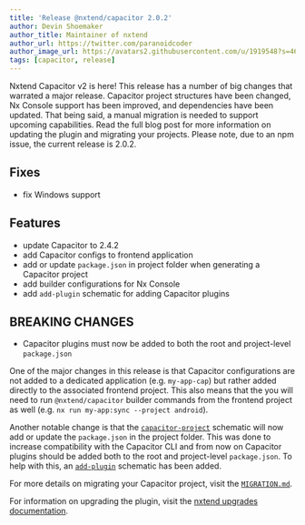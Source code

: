```yaml
---
title: 'Release @nxtend/capacitor 2.0.2'
author: Devin Shoemaker
author_title: Maintainer of nxtend
author_url: https://twitter.com/paranoidcoder
author_image_url: https://avatars2.githubusercontent.com/u/1919548?s=460&u=e8799ad545249d59bf57b7ee35a8841825004ca0&v=4
tags: [capacitor, release]
---
```


Nxtend Capacitor v2 is here! This release has a number of big changes that warrated a major release. Capacitor project structures have been changed, Nx Console support has been improved, and dependencies have been updated. That being said, a manual migration is needed to support upcoming capabilities. Read the full blog post for more information on updating the plugin and migrating your projects. Please note, due to an npm issue, the current release is 2.0.2.

## Fixes

- fix Windows support

## Features

- update Capacitor to 2.4.2
- add Capacitor configs to frontend application
- add or update `package.json` in project folder when generating a Capacitor project
- add builder configurations for Nx Console
- add `add-plugin` schematic for adding Capacitor plugins

## BREAKING CHANGES

- Capacitor plugins must now be added to both the root and project-level `package.json`

<!--truncate-->

One of the major changes in this release is that Capacitor configurations are not added to a dedicated application (e.g. `my-app-cap`) but rather added directly to the associated frontend project. This also means that the you will need to run `@nxtend/capacitor` builder commands from the frontend project as well (e.g. `nx run my-app:sync --project android`).

Another notable change is that the [`capacitor-project`](../../../../docs/capacitor/schematics/capacitor-project) schematic will now add or update the `package.json` in the project folder. This was done to increase compatibility with the Capacitor CLI and from now on Capacitor plugins should be added both to the root and project-level `package.json`. To help with this, an [`add-plugin`](../../../../docs/capacitor/schematics/add-plugin) schematic has been added.

For more details on migrating your Capacitor project, visit the [`MIGRATION.md`](https://github.com/nxtend-team/nxtend/blob/main/packages/capacitor/MIGRATION.md).

For information on upgrading the plugin, visit the [nxtend upgrades documentation](../../../../docs/nxtend/upgrades).
